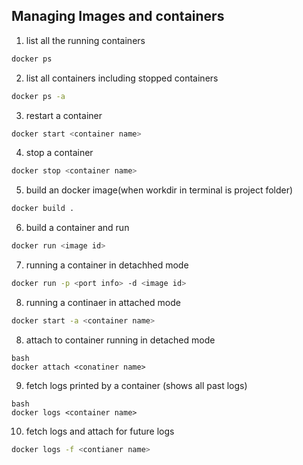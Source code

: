 ## Managing Images and containers

1. list all the running containers

```bash
docker ps
```

2. list all containers including stopped containers

```bash
docker ps -a
```

3. restart a container 

```bash
docker start <container name>
```

4. stop a container

```bash
docker stop <container name>
```

5. build an docker image(when workdir in terminal is project folder)

```bash
docker build .
```

6. build a container and run

```bash
docker run <image id>
```

7. running a container in detachhed mode

```bash 
docker run -p <port info> -d <image id>
```

8. running a continaer in attached mode

```bash
docker start -a <container name>
```

8. attach to container running in detached mode

```
bash
docker attach <conatiner name>
```

9. fetch logs printed by a container (shows all past logs)

```
bash
docker logs <container name>
```

10. fetch logs and attach for future logs

```bash
docker logs -f <contianer name>
```


